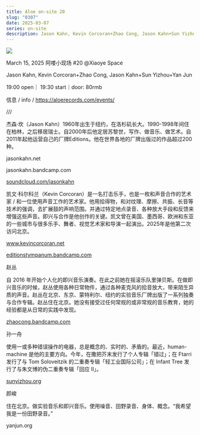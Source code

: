 ```yaml
---
title: Aloe on-site 20
slug: "0307"
date: 2025-03-07
series: on-site
description: Jason Kahn, Kevin Corcoran+Zhao Cong, Jason Kahn+Sun Yizhou+Yan Jun
---
```

![](/images/uploads/aloe_20.jpg)

March 15, 2025 阿喽小现场 #20 @Xiaoye Space

Jason Kahn, Kevin Corcoran+Zhao Cong, Jason Kahn+Sun Yizhou+Yan Jun

19:00 open｜ 19:30 start｜door: 80rmb

信息 / info / <https://aloerecords.com/events/>

///

杰森·坎（Jason Kahn）1960年出生于纽约，在洛杉矶长大。1990-1998年间住在柏林，之后移居瑞士。自2000年后他定居苏黎世，写作、做音乐、做艺术。自2011年起他运营自己的厂牌Editions。他在世界各地的厂牌出版过的作品超过200种。

jasonkahn.net

jasonkahn.bandcamp.com

[soundcloud.com/jasonkahn](http://soundcloud.com/jasonkahn)


凯文·科尔科兰（Kevin Corcoran）是一名打击乐手，也是一枚和声音合作的艺术家 / 和一位使用声音工作的艺术家。他用拾得物，和对纹理、摩擦、共振、长音等技术的强调，去扩展鼓的声响范围。并通过特定地点录音、各种放大手段和反馈来增强这些声音。即兴与合作是他创作的关键。凯文曾在美国、墨西哥、欧洲和东亚的一些城市与很多乐手、舞者、视觉艺术家和导演一起演出。2025年是他第二次访问北京。

www.kevincorcoran.net

[editionstympanum.bandcamp.com](http://editionstympanum.bandcamp.com)


[](<>)赵丛

自 2016 年开始个人化的即兴音乐演奏。在此之前她在摇滚乐队里弹贝斯。在做即兴音乐的时候，赵丛使用各种日常物件，通过各种麦克风的拾音放大，带来陌生异质的声音。赵丛在北京、东京、蒙特利尔、纽约的实验音乐厂牌出版了一系列独奏与合作专辑。赵丛住在北京。她没有接受过任何常规的或非常规的音乐教育，她的经验都是从日常的实践中发现。

[zhaocong.bandcamp.com](http://zhaocong.bandcamp.com)

孙一舟

使用一或多种错误操作的电器，总是概念的、实时的、矛盾的。最近，human-machine 是他的主要方向。今年，在撒把芥末发行了个人专辑「错过」；在 Ftarri 发行了与 Tom Soloveitzik 的二重奏专辑「轻工业国际公司」；在 Infant Tree 发行了与朱文博的伪二重奏专辑「回应 II」。

[sunyizhou.org](https://sunyizhou.org/)

颜峻

住在北京。做实验音乐和即兴音乐。使用噪音、田野录音、身体、概念。“我希望我是一份田野录音。”

yanjun.org
